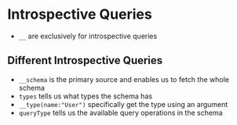 # Introspective Queries

- `__` are exclusively for introspective queries

## Different Introspective Queries

- `__schema` is the primary source and enables us to fetch the whole schema
- `types` tells us what types the schema has
- `__type(name:"User")` specifically get the type using an argument
- `queryType` tells us the available query operations in the schema